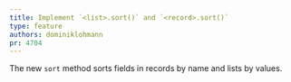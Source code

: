 ```yaml
---
title: Implement `<list>.sort()` and `<record>.sort()`
type: feature
authors: dominiklohmann
pr: 4704
---
```


The new `sort` method sorts fields in records by name and lists by values.
